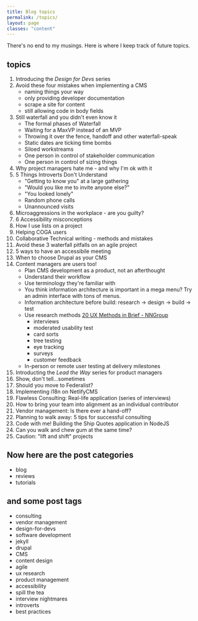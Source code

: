 ```yaml
---
title: Blog topics
permalink: /topics/
layout: page
classes: "content"
---
```


There's no end to my musings. Here is where I keep track of future topics.

## topics

1. Introducing the _Design for Devs_ series
1. Avoid these four mistakes when implementing a CMS
    * naming things your way
    * only providing developer documentation
    * scrape a site for content
    * still allowing code in body fields
1. Still waterfall and you didn't even know it
    * The formal phases of Waterfall
    * Waiting for a MaxVP instead of an MVP
    * Throwing it over the fence, handoff and other waterfall-speak
    * Static dates are ticking time bombs
    * Siloed workstreams
    * One person in control of stakeholder communication
    * One person in control of sizing things
1. Why project managers hate me - and why I'm ok with it
1. 5 Things Introverts Don't Understand
    * "Getting to know you" at a large gathering
    * "Would you like me to invite anyone else?"
    * "You looked lonely"
    * Random phone calls
    * Unannounced visits
1. Microaggressions in the workplace - are you guilty?
1. 6 Accessibility misconceptions
1. How I use lists on a project
1. Helping COGA users
1. Collaborative Technical writing - methods and mistakes
1. Avoid these 3 waterfall pitfalls on an agile project
1. 5 ways to have an accessibile meeting
1. When to choose Drupal as your CMS
1. Content managers are users too!
    * Plan CMS development as a product, not an afterthought
    * Understand their workflow
    * Use terminology they're familiar with
    * You think information architecture is important in a mega menu? Try an admin interface with tons of menus.
    * Information architecture before build: research -> design -> build -> test
    * Use research methods [20 UX Methods in Brief - NNGroup](https://www.nngroup.com/articles/which-ux-research-methods/)
        * interviews
        * moderated usability test
        * card sorts
        * tree testing
        * eye tracking
        * surveys
        * customer feedback
    * In-person or remote user testing at delivery milestones
1. Introducting the _Lead the Way_ series for product managers
1. Show, don't tell...sometimes
1. Should you move to Federalist?
1. Implementing i18n on NetlifyCMS
1. Flawless Consulting: Real-life application (series of interviews)
1. How to bring your team into alignment as an individual contributor
1. Vendor management: Is there ever a hand-off?
1. Planning to walk away: 5 tips for successful consulting
1. Code with me! Building the Ship Quotes application in NodeJS
1. Can you walk and chew gum at the same time?
2. Caution: "lift and shift" projects

## Now here are the post categories

* blog
* reviews
* tutorials

## and some post tags

* consulting
* vendor management
* design-for-devs
* software development
* jekyll
* drupal
* CMS
* content design
* agile
* ux research
* product management
* accessibility
* spill the tea
* interview nightmares
* introverts
* best practices
